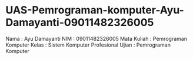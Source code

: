 # UAS-Pemrograman-komputer-Ayu-Damayanti-09011482326005
Nama         : Ayu Damayanti 
NIM          : 09011482326005
Mata Kuliah  : Pemrograman Komputer 
Kelas        : Sistem Komputer Profesional 
Ujian        : Pemrograman Komputer 
